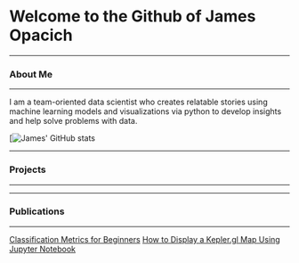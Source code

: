 # Welcome to the Github of James Opacich

____
### About Me
____

I am a team-oriented data scientist who creates relatable stories using machine learning models and visualizations via python to develop insights and help solve problems with data. 

[![James' GitHub stats](https://github-readme-stats.vercel.app/api?username=JamesRonsonOp&show_icons=true&theme=tokyonight)

_______
### Projects
_____


_____
### Publications
______

[Classification Metrics for Beginners](https://jamesopacich.medium.com/classification-metrics-for-beginners-6e27a5eb4749)
[How to Display a Kepler.gl Map Using Jupyter Notebook](https://jamesopacich.medium.com/display-a-kepler-gl-map-69d807dae082)



